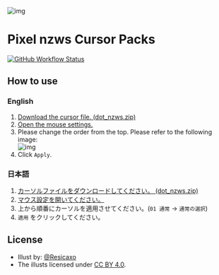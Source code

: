 ![img](https://i.imgur.com/p5UFeQN.png)

# Pixel nzws Cursor Packs

[![GitHub Workflow Status](https://img.shields.io/github/workflow/status/nzws/cursor/Node%20CI?style=for-the-badge)](https://github.com/nzws/cursor/actions)

## How to use

### English

1. [Download the cursor file. (dot_nzws.zip)](https://github.com/nzws/cursor/releases)
2. [Open the mouse settings.](https://www.businessinsider.com/how-to-change-the-cursor-on-windows-10)
3. Please change the order from the top. Please refer to the following image:  
   ![img](https://i.imgur.com/X4Lp7zE.png)
4. Click `Apply`.

### 日本語

1. [カーソルファイルをダウンロードしてください。 (dot_nzws.zip)](https://github.com/nzws/cursor/releases)
2. [マウス設定を開いてください。](https://121ware.com/qasearch/1007/app/servlet/relatedqa?QID=018275)
3. 上から順番にカーソルを適用させてください。(`01 通常` → `通常の選択`)
4. `適用` をクリックしてください。

## License

- Illust by: [@Resicaxo](https://github.com/Resicaxo)
- The illusts licensed under [CC BY 4.0](http://creativecommons.org/licenses/by/4.0/).
